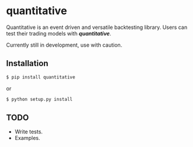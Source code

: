 # quantitative

Quantitative is an event driven and versatile backtesting library. Users can test their trading models with ***quantitative***.

Currently still in development, use with caution.

Installation
-----------

``` bash
$ pip install quantitative
```
or
``` bash
$ python setup.py install
```
TODO
----
- Write tests.
- Examples.
